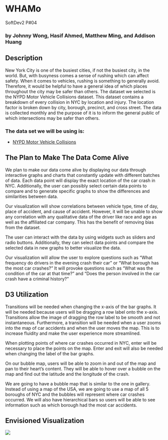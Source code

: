 # WHAMo
SoftDev2  P#04
### by Johnny Wong, Hasif Ahmed, Matthew Ming, and Addison Huang

## Description
New York City is one of the busiest cities, if not the busiest city, in the world. But, with busyness comes a sense of rushing which can affect safety. When it comes to vehicles, rushing is something to generally avoid. Therefore, it would be helpful to have a general idea of which places throughout the city may be safer than others. 
The dataset we selected is the NYPD Motor Vehicle Collisions dataset. This dataset contains a breakdown of every collision in NYC by location and injury. The location factor is broken down by city, borough, precinct, and cross street. The data is collected monthly and the purpose of it is to inform the general public of which intersections may be safer than others. 
### The data set we will be using is:
- [NYPD Motor Vehicle Collisions](https://data.cityofnewyork.us/Public-Safety/NYPD-Motor-Vehicle-Collisions/h9gi-nx95?fbclid=IwAR1oCtMJ3B-d1bDWUMtCx0rau8BirVrvp1gHvMB2ZKpuilWwAzpQbXVy0rs)

## The Plan to Make The Data Come Alive
We plan to make our data come alive by displaying our data through interactive graphs and charts that constantly update with different batches of data. Each data point will display the exact location of the car crash in NYC. Additionally, the user can possibly select certain data points to compare and to generate specific graphs to show the differences and similarities between data.

Our visualization will show correlations between vehicle type, time of day, place of accident, and cause of accident. However, it will be unable to show any correlation with any qualitative data of the driver like race and age as well as the affiliated car company. This has the benefit of removing bias from the dataset.

The user can interact with the data by using widgets such as sliders and radio buttons. Additionally, they can select data points and compare the selected data in new graphs to better visualize the data.

Our visualization will allow the user to explore questions such as “What frequency do drivers in the evening crash their car” or “What borough has the most car crashes?” It will provoke questions such as “What was the condition of the car at that time?” and “Does the person involved in the car crash have a criminal history?”

## D3 Utilization
Transitions will be needed when changing the x-axis of the bar graphs. It will be needed because users will be dragging a row label onto the x-axis. Transitions allow the image of dragging the row label to be smooth and not instantaneous. Furthermore, a transition will be needed when a user zooms into the map of car accidents and when the user moves the map. This is to increase fluidity and make the user experience more streamlined.

When plotting points of where car crashes occurred in NYC, enter will be necessary to place the points on the map. Enter and exit will also be needed when changing the label of the bar graphs.

On our bubble map, users will be able to zoom in and out of the map and pan to their heart’s content. They will be able to hover over a bubble on the map and find out the latitude and the longitude of the crash.

We are going to have a bubble map that is similar to the one in gallery. Instead of using a map of the USA, we are going to use a map of all 5 boroughs of NYC and the bubbles will represent where car crashes occurred. We will also have hierarchical bars so users will be able to see information such as which borough had the most car accidents.

## Envisioned Visualization
![](doc/visual.png)
